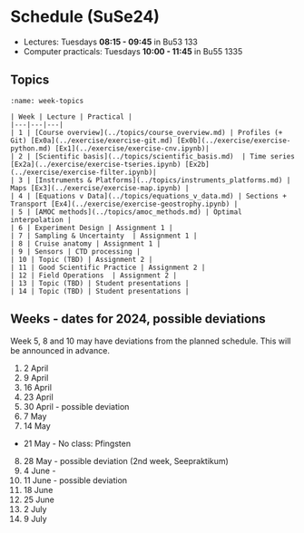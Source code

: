 # Schedule (SuSe24)

- Lectures: Tuesdays **08:15 - 09:45** in Bu53 133 
- Computer practicals: Tuesdays **10:00 - 11:45** in Bu55 1335 

## Topics

```{table} Schedule of topics
:name: week-topics

| Week | Lecture | Practical |
|---|---|---|
| 1 | [Course overview](../topics/course_overview.md) | Profiles (+ Git) [Ex0a](../exercise/exercise-git.md) [Ex0b](../exercise/exercise-python.md) [Ex1](../exercise/exercise-cnv.ipynb)|
| 2 | [Scientific basis](../topics/scientific_basis.md)  | Time series [Ex2a](../exercise/exercise-tseries.ipynb) [Ex2b](../exercise/exercise-filter.ipynb)|
| 3 | [Instruments & Platforms](../topics/instruments_platforms.md) | Maps [Ex3](../exercise/exercise-map.ipynb) |
| 4 | [Equations v Data](../topics/equations_v_data.md) | Sections + Transport [Ex4](../exercise/exercise-geostrophy.ipynb) |
| 5 | [AMOC methods](../topics/amoc_methods.md) | Optimal interpolation |
| 6 | Experiment Design | Assignment 1 |
| 7 | Sampling & Uncertainty  | Assignment 1 |
| 8 | Cruise anatomy | Assignment 1 |
| 9 | Sensors | CTD processing |
| 10 | Topic (TBD) | Assignment 2 |
| 11 | Good Scientific Practice | Assignment 2 |
| 12 | Field Operations  | Assignment 2 |
| 13 | Topic (TBD) | Student presentations |
| 14 | Topic (TBD) | Student presentations |
```


## Weeks - dates for 2024, possible deviations

Week 5, 8 and 10 may have deviations from the planned schedule.  This will be announced in advance.

1. 2 April  
2. 9 April  
3. 16 April  
4. 23 April  
5. 30 April - possible deviation
6. 7 May  
7. 14 May  
- 21 May - No class: Pfingsten
8. 28 May - possible deviation (2nd week, Seepraktikum)
9. 4 June - 
10. 11 June - possible deviation 
11. 18 June  
12. 25 June 
13. 2 July
14. 9 July


<!--
## Topics

Timing is rough and may slide depending on how much time it takes to introduce and discuss topics.

**Firm dates:**
- May 21 - no class, Pfingsten
- May 28 - Seepraktikum conflict (possible change)
- June 11 - substitute lecture


```{list-table} Schedule of chunks
:width: 100
:widths: 30 70
:header-rows: 1
:name: tablechunk

* - Week
  - Topic
* - Weeks 1-4 
  - **Overview**: of the AMOC science, measurement equipment, cruise anatomy and introduction to git and python - primarily for 1-dimensional datasets.  The science and research cruise discussion will be broader, to introduce the topics, while in part 2, we will look in more detail.  For working with instruments, we will look more closely and work directly with the manufacturer's software to apply initial corrections.  This will get into the nitty gritty quickly, with the cell thermal mass and alignment problems of modern CTD instruments. Getting started with Git and Python. Cell thermal mass, align CTD problems, salinity spikes, buoyancy frequency, density definitions, filtering, and decorrelation scales.
* - Weeks 5-8
  - **Adding dimensions:** For working with data, we will add second dimensions: instead of just depth, we'll look at depth and time (moorings), and instead of just profiles (depth), we'll look at hydrographic sections.  For cruise planning, the added dimension will be considerations of cost and international context (dipclears).  For programming, we'll look into how we need to treat observational data which is incomplete (discrete and coarse resolution in depth - moorings, or in horizontal distance - hydrographic sections).  And will consider how treatment of these gaps affects calculations like gradients, transports, overturning.  
* - Weeks 10-13 (11 June - 2 July)
  - **Expansion:** The final part of the course has you synthesizing what you've learned in python and cruise planning.  We'll use high-resolution sections (gliders and to-yos) and comparisions between space-time and space-space datasets, evaluating sensitivity of transport estimates to biases and reference level choices, optimal interpolation, horizontal density gradients and potential vorticity.
* - Weeks 14 (9 July)
  - **Final presentations**
```

-->